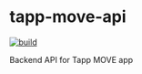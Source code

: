 # tapp-move-api
[![build](https://github.com/Laurcons/tapp-move-api/actions/workflows/npm-tsc.yml/badge.svg)](https://github.com/Laurcons/tapp-move-api/actions/workflows/npm-tsc.yml)

Backend API for Tapp MOVE app
